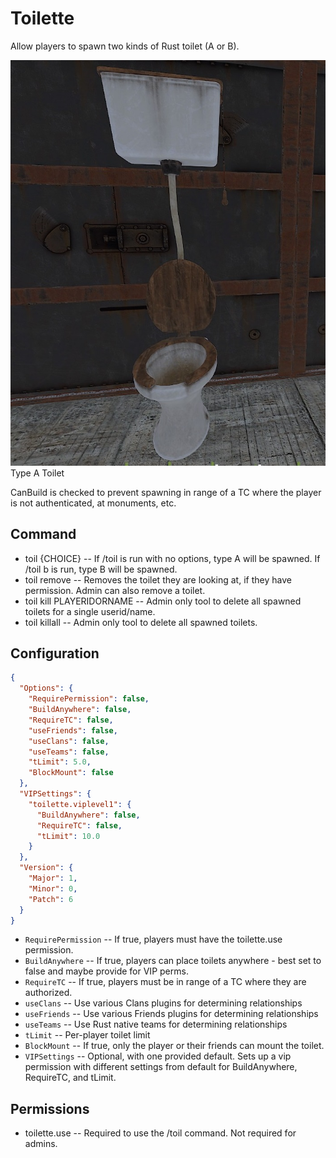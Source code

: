 # Toilette
Allow players to spawn two kinds of Rust toilet (A or B).

![](https://github.com/Remod-org/Toilette/blob/3665b7fbfa850fffebe204845f5143d84189b040/toilette.jpg)
Type A Toilet

CanBuild is checked to prevent spawning in range of a TC where the player is not authenticated, at monuments, etc.

## Command
 - toil {CHOICE} -- If /toil is run with no options, type A will be spawned.  If /toil b is run, type B will be spawned.
 - toil remove -- Removes the toilet they are looking at, if they have permission.  Admin can also remove a toilet.
 - toil kill PLAYERIDORNAME -- Admin only tool to delete all spawned toilets for a single userid/name.
 - toil killall -- Admin only tool to delete all spawned toilets.

## Configuration
```json
{
  "Options": {
    "RequirePermission": false,
    "BuildAnywhere": false,
    "RequireTC": false,
    "useFriends": false,
    "useClans": false,
    "useTeams": false,
    "tLimit": 5.0,
    "BlockMount": false
  },
  "VIPSettings": {
    "toilette.viplevel1": {
      "BuildAnywhere": false,
      "RequireTC": false,
      "tLimit": 10.0
    }
  },
  "Version": {
    "Major": 1,
    "Minor": 0,
    "Patch": 6
  }
}
```
 - `RequirePermission` -- If true, players must have the toilette.use permission.
 - `BuildAnywhere` -- If true, players can place toilets anywhere - best set to false and maybe provide for VIP perms.
 - `RequireTC` -- If true, players must be in range of a TC where they are authorized.
 - `useClans` -- Use various Clans plugins for determining relationships
 - `useFriends` -- Use various Friends plugins for determining relationships
 - `useTeams` -- Use Rust native teams for determining relationships
 - `tLimit` -- Per-player toilet limit
 - `BlockMount` -- If true, only the player or their friends can mount the toilet.
 - `VIPSettings` -- Optional, with one provided default.  Sets up a vip permission with different settings from default for BuildAnywhere, RequireTC, and tLimit.

## Permissions
 - toilette.use -- Required to use the /toil command.  Not required for admins.

